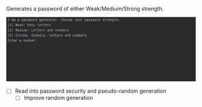 Generates a password of either Weak/Medium/Strong strength.

![](passwordgen.gif)

- [ ] Read into password security and pseudo-random generation
  - [ ] Improve random generation
